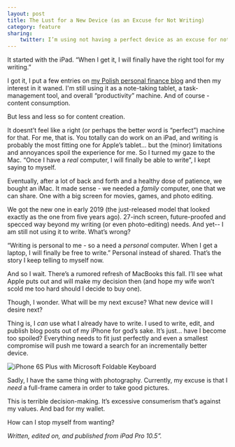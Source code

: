 ```yaml
---
layout: post
title: The Lust for a New Device (as an Excuse for Not Writing)
category: feature
sharing:
    twitter: I’m using not having a perfect device as an excuse for not being creative. Sounds familiar?
---
```


It started with the iPad. “When I get it, I will finally have the right tool for my writing.”

I got it, I put a few entries on [my Polish personal finance blog](https://metafinanse.pl) and then my interest in it waned. I'm still using it as a note-taking tablet, a task-management tool, and overall “productivity” machine. And of course - content consumption.

But less and less so for content creation.

It doesnt’t feel like a right (or perhaps the better word is “perfect”) machine for that. For me, that is. You totally can do work on an iPad, and writing is probably the most fitting one for Apple’s tablet... but the (minor) limitations and annoyances spoil the experience for me. So I turned my gaze to the Mac. “Once I have a *real* computer, I will finally be able to write”, I kept saying to myself.

Eventually, after a lot of back and forth and a healthy dose of patience, we bought an iMac. It made sense - we needed a *family* computer, one that we can share. One with a big screen for movies, games, and photo editing.

We got the new one in early 2019 (the just-released model that looked exactly as the one from five years ago). 27-inch screen, future-proofed and specced way beyond my writing (or even photo-editing) needs. And yet-- I am still not using it to write. What’s wrong?

“Writing is personal to me - so a need a *personal* computer. When I get a laptop, I will finally be free to write.” Personal instead of shared. That’s the story I keep telling to myself now.

And so I wait. There’s a rumored refresh of MacBooks this fall. I’ll see what Apple puts out and will make my decision then (and hope my wife won’t scold me too hard should I decide to buy one).

Though, I wonder. What will be my next excuse? What new device will I desire next?

Thing is, I *can* use what I already have to write. I used to write, edit, and publish blog posts out of my iPhone for god’s sake. It’s just... have I become too spoiled? Everything needs to fit just perfectly and even a smallest compromise will push me toward a search for an incrementally better device.

![iPhone 6S Plus with Microsoft Foldable Keyboard](/7870bd45459d3640da5dc606585be65c.jpeg)

Sadly, I have the same thing with photography. Currently, my excuse is that I *need* a full-frame camera in order to take good pictures.

This is terrible decision-making. It’s excessive consumerism that’s against my values. And bad for my wallet.

How can I stop myself from wanting?

*Written, edited on, and published from iPad Pro 10.5”.*